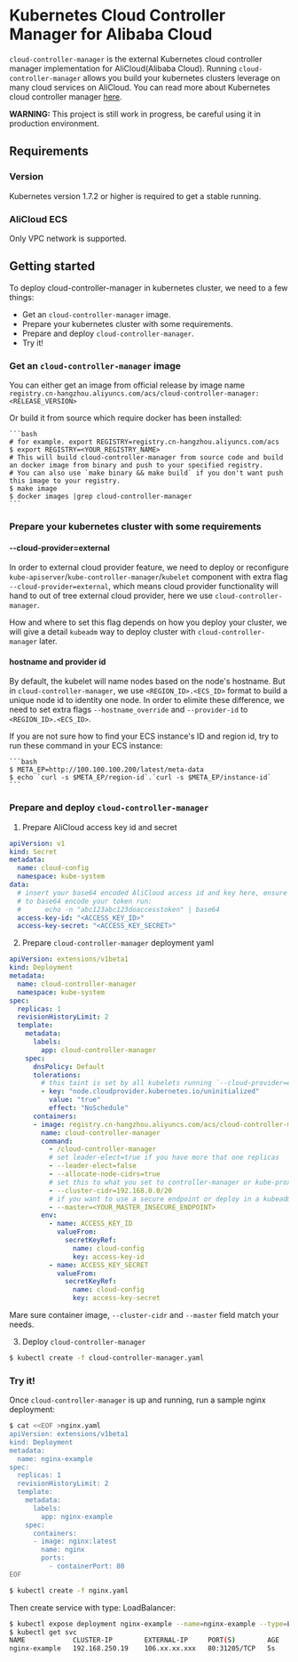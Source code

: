 # Kubernetes Cloud Controller Manager for Alibaba Cloud

`cloud-controller-manager` is the external Kubernetes cloud controller manager implementation for AliCloud(Alibaba Cloud). Running `cloud-controller-manager` allows you build your kubernetes clusters leverage on many cloud services on AliCloud. You can read more about Kubernetes cloud controller manager [here](https://kubernetes.io/docs/tasks/administer-cluster/running-cloud-controller/).

**WARNING:** This project is still work in progress, be careful using it in production environment.

## Requirements

### Version
Kubernetes version 1.7.2 or higher is required to get a stable running.

### AliCloud ECS
Only VPC network is supported.

## Getting started
To deploy cloud-controller-manager in kubernetes cluster, we need to a few things:

- Get an `cloud-controller-manager` image.
- Prepare your kubernetes cluster with some requirements.
- Prepare and deploy `cloud-controller-manager`.
- Try it!

### Get an `cloud-controller-manager` image

You can either get an image from official release by image name `registry.cn-hangzhou.aliyuncs.com/acs/cloud-controller-manager:<RELEASE_VERSION>`

Or build it from source which require docker has been installed:

    ```bash
    # for example. export REGISTRY=registry.cn-hangzhou.aliyuncs.com/acs
    $ export REGISTRY=<YOUR_REGISTRY_NAME>
    # This will build cloud-controller-manager from source code and build an docker image from binary and push to your specified registry.
    # You can also use `make binary && make build` if you don't want push this image to your registry.
    $ make image
    $ docker images |grep cloud-controller-manager
    ```

### Prepare your kubernetes cluster with some requirements

#### --cloud-provider=external

In order to external cloud provider feature, we need to deploy or reconfigure `kube-apiserver`/`kube-controller-manager`/`kubelet` component with extra flag `--cloud-provider=external`, which means cloud provider functionality will hand to out of tree external cloud provider, here we use `cloud-controller-manager`.

How and where to set this flag depends on how you deploy your cluster, we will give a detail `kubeadm` way to deploy cluster with `cloud-controller-manager` later.

#### hostname and provider id

By default, the kubelet will name nodes based on the node's hostname. But in `cloud-controller-manager`, we use `<REGION_ID>.<ECS_ID>` format to build a unique node id to identity one node. In order to elimite these difference, we need to set extra flags `--hostname_override` and `--provider-id` to `<REGION_ID>.<ECS_ID>`.

If you are not sure how to find your ECS instance's ID and region id, try to run these command in your ECS instance:

    ```bash
    $ META_EP=http://100.100.100.200/latest/meta-data
    $ echo `curl -s $META_EP/region-id`.`curl -s $META_EP/instance-id`
    ```

### Prepare and deploy `cloud-controller-manager`

1. Prepare AliCloud access key id and secret
```yaml
apiVersion: v1
kind: Secret
metadata:
  name: cloud-config
  namespace: kube-system
data:
  # insert your base64 encoded AliCloud access id and key here, ensure there's no trailing newline:
  # to base64 encode your token run:
  #      echo -n "abc123abc123doaccesstoken" | base64
  access-key-id: "<ACCESS_KEY_ID>"
  access-key-secret: "<ACCESS_KEY_SECRET>"
```

2. Prepare `cloud-controller-manager` deployment yaml
```yaml
apiVersion: extensions/v1beta1
kind: Deployment
metadata:
  name: cloud-controller-manager
  namespace: kube-system
spec:
  replicas: 1
  revisionHistoryLimit: 2
  template:
    metadata:
      labels:
        app: cloud-controller-manager
    spec:
      dnsPolicy: Default
      tolerations:
        # this taint is set by all kubelets running `--cloud-provider=external`
        - key: "node.cloudprovider.kubernetes.io/uninitialized"
          value: "true"
          effect: "NoSchedule"
      containers:
      - image: registry.cn-hangzhou.aliyuncs.com/acs/cloud-controller-manager:v1.8.4-14-gca3c1da
        name: cloud-controller-manager
        command:
          - /cloud-controller-manager
          # set leader-elect=true if you have more that one replicas
          - --leader-elect=false
          - --allocate-node-cidrs=true
          # set this to what you set to controller-manager or kube-proxy
          - --cluster-cidr=192.168.0.0/20
          # if you want to use a secure endpoint or deploy in a kubeadm deployed cluster, you need to use a kubeconfig instead.
          - --master=<YOUR_MASTER_INSECURE_ENDPOINT>
        env:
          - name: ACCESS_KEY_ID
            valueFrom:
              secretKeyRef:
                name: cloud-config
                key: access-key-id
          - name: ACCESS_KEY_SECRET
            valueFrom:
              secretKeyRef:
                name: cloud-config
                key: access-key-secret
```
Mare sure container image, `--cluster-cidr` and `--master` field match your needs.

3. Deploy `cloud-controller-manager`
```bash
$ kubectl create -f cloud-controller-manager.yaml
```

### Try it!
Once `cloud-controller-manager` is up and running, run a sample nginx deployment:
```bash
$ cat <<EOF >nginx.yaml
apiVersion: extensions/v1beta1
kind: Deployment
metadata:
  name: nginx-example
spec:
  replicas: 1
  revisionHistoryLimit: 2
  template:
    metadata:
      labels:
        app: nginx-example
    spec:
      containers:
      - image: nginx:latest
        name: nginx
        ports:
          - containerPort: 80
EOF

$ kubectl create -f nginx.yaml
```

Then create service with type: LoadBalancer:
```bash
$ kubectl expose deployment nginx-example --name=nginx-example --type=LoadBalancer
$ kubectl get svc
NAME            CLUSTER-IP        EXTERNAL-IP     PORT(S)        AGE
nginx-example   192.168.250.19    106.xx.xx.xxx   80:31205/TCP   5s
```
